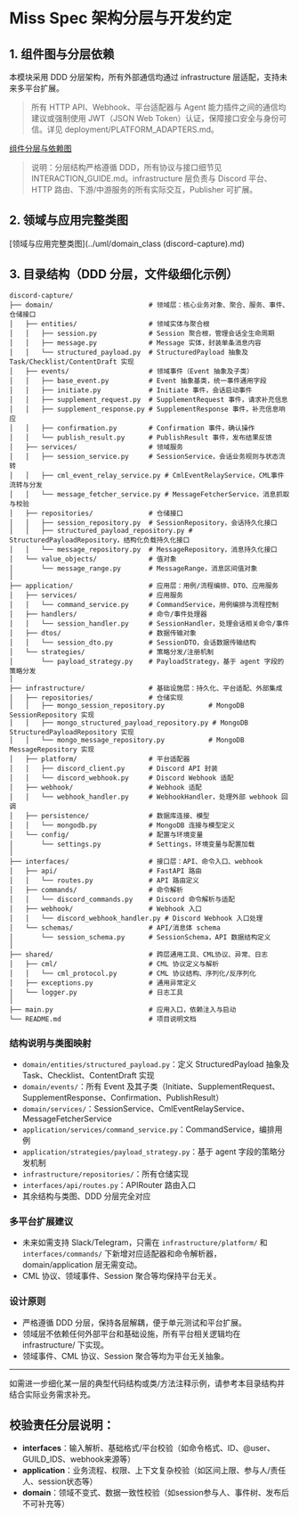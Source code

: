 # Miss Spec 架构分层与开发约定

## 1. 组件图与分层依赖

本模块采用 DDD 分层架构，所有外部通信均通过 infrastructure 层适配，支持未来多平台扩展。

> 所有 HTTP API、Webhook、平台适配器与 Agent 能力插件之间的通信均建议或强制使用 JWT（JSON Web Token）认证，保障接口安全与身份可信。详见 deployment/PLATFORM_ADAPTERS.md。

[组件分层与依赖图](../uml/component.md)

> 说明：分层结构严格遵循 DDD，所有协议与接口细节见 INTERACTION_GUIDE.md。infrastructure 层负责与 Discord 平台、HTTP 路由、下游/中游服务的所有实际交互，Publisher 可扩展。

## 2. 领域与应用完整类图

[领域与应用完整类图](../uml/domain_class (discord-capture).md)

## 3. 目录结构（DDD 分层，文件级细化示例）

```plaintext
discord-capture/
├── domain/                        # 领域层：核心业务对象、聚合、服务、事件、仓储接口
│   ├── entities/                  # 领域实体与聚合根
│   │   ├── session.py             # Session 聚合根，管理会话全生命周期
│   │   ├── message.py             # Message 实体，封装单条消息内容
│   │   └── structured_payload.py  # StructuredPayload 抽象及 Task/Checklist/ContentDraft 实现
│   ├── events/                    # 领域事件（Event 抽象及子类）
│   │   ├── base_event.py          # Event 抽象基类，统一事件通用字段
│   │   ├── initiate.py            # Initiate 事件，会话启动事件
│   │   ├── supplement_request.py  # SupplementRequest 事件，请求补充信息
│   │   ├── supplement_response.py # SupplementResponse 事件，补充信息响应
│   │   ├── confirmation.py        # Confirmation 事件，确认操作
│   │   └── publish_result.py      # PublishResult 事件，发布结果反馈
│   ├── services/                  # 领域服务
│   │   ├── session_service.py     # SessionService，会话业务规则与状态流转
│   │   ├── cml_event_relay_service.py # CmlEventRelayService，CML事件流转与分发
│   │   └── message_fetcher_service.py # MessageFetcherService，消息抓取与校验
│   ├── repositories/              # 仓储接口
│   │   ├── session_repository.py  # SessionRepository，会话持久化接口
│   │   ├── structured_payload_repository.py # StructuredPayloadRepository，结构化负载持久化接口
│   │   └── message_repository.py  # MessageRepository，消息持久化接口
│   └── value_objects/             # 值对象
│       └── message_range.py       # MessageRange，消息区间值对象
│
├── application/                   # 应用层：用例/流程编排、DTO、应用服务
│   ├── services/                  # 应用服务
│   │   └── command_service.py     # CommandService，用例编排与流程控制
│   ├── handlers/                  # 命令/事件处理器
│   │   └── session_handler.py     # SessionHandler，处理会话相关命令/事件
│   ├── dtos/                      # 数据传输对象
│   │   └── session_dto.py         # SessionDTO，会话数据传输结构
│   └── strategies/                # 策略分发/注册机制
│       └── payload_strategy.py    # PayloadStrategy，基于 agent 字段的策略分发
│
├── infrastructure/                # 基础设施层：持久化、平台适配、外部集成
│   ├── repositories/              # 仓储实现
│   │   ├── mongo_session_repository.py           # MongoDB SessionRepository 实现
│   │   ├── mongo_structured_payload_repository.py # MongoDB StructuredPayloadRepository 实现
│   │   └── mongo_message_repository.py           # MongoDB MessageRepository 实现
│   ├── platform/                  # 平台适配器
│   │   ├── discord_client.py      # Discord API 封装
│   │   └── discord_webhook.py     # Discord Webhook 适配
│   ├── webhook/                   # Webhook 适配
│   │   └── webhook_handler.py     # WebhookHandler，处理外部 webhook 回调
│   ├── persistence/               # 数据库连接、模型
│   │   └── mongodb.py             # MongoDB 连接与模型定义
│   └── config/                    # 配置与环境变量
│       └── settings.py            # Settings，环境变量与配置加载
│
├── interfaces/                    # 接口层：API、命令入口、webhook
│   ├── api/                       # FastAPI 路由
│   │   └── routes.py              # API 路由定义
│   ├── commands/                  # 命令解析
│   │   └── discord_commands.py    # Discord 命令解析与适配
│   ├── webhook/                   # Webhook 入口
│   │   └── discord_webhook_handler.py # Discord Webhook 入口处理
│   └── schemas/                   # API/消息体 schema
│       └── session_schema.py      # SessionSchema，API 数据结构定义
│
├── shared/                        # 跨层通用工具、CML协议、异常、日志
│   ├── cml/                       # CML 协议定义与解析
│   │   └── cml_protocol.py        # CML 协议结构、序列化/反序列化
│   ├── exceptions.py              # 通用异常定义
│   └── logger.py                  # 日志工具
│
├── main.py                        # 应用入口，依赖注入与启动
└── README.md                      # 项目说明文档
```

### 结构说明与类图映射
- `domain/entities/structured_payload.py`：定义 StructuredPayload 抽象及 Task、Checklist、ContentDraft 实现
- `domain/events/`：所有 Event 及其子类（Initiate、SupplementRequest、SupplementResponse、Confirmation、PublishResult）
- `domain/services/`：SessionService、CmlEventRelayService、MessageFetcherService
- `application/services/command_service.py`：CommandService，编排用例
- `application/strategies/payload_strategy.py`：基于 agent 字段的策略分发机制
- `infrastructure/repositories/`：所有仓储实现
- `interfaces/api/routes.py`：APIRouter 路由入口
- 其余结构与类图、DDD 分层完全对应

### 多平台扩展建议
- 未来如需支持 Slack/Telegram，只需在 `infrastructure/platform/` 和 `interfaces/commands/` 下新增对应适配器和命令解析器，domain/application 层无需变动。
- CML 协议、领域事件、Session 聚合等均保持平台无关。

### 设计原则
- 严格遵循 DDD 分层，保持各层解耦，便于单元测试和平台扩展。
- 领域层不依赖任何外部平台和基础设施，所有平台相关逻辑均在 infrastructure/ 下实现。
- 领域事件、CML 协议、Session 聚合等均为平台无关抽象。

---
如需进一步细化某一层的典型代码结构或类/方法注释示例，请参考本目录结构并结合实际业务需求补充。

## 校验责任分层说明：
- **interfaces**：输入解析、基础格式/平台校验（如命令格式、ID、@user、GUILD_IDS、webhook来源等）
- **application**：业务流程、权限、上下文复杂校验（如区间上限、参与人/责任人、session状态等）
- **domain**：领域不变式、数据一致性校验（如session参与人、事件树、发布后不可补充等）
